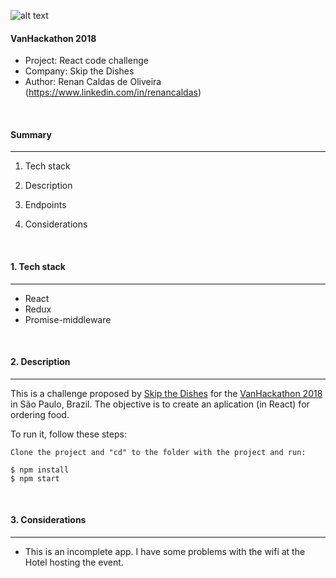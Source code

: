 
![alt text](https://d1qb2nb5cznatu.cloudfront.net/startups/i/737643-2a6700c8f1ece4e4a335c28ad0414cc9-medium_jpg.jpg)
#### VanHackathon 2018 


- Project: React code challenge
- Company: Skip the Dishes
- Author: Renan Caldas de Oliveira (https://www.linkedin.com/in/renancaldas)

&nbsp;
#### Summary 
---

1. Tech stack

2. Description

3. Endpoints

4. Considerations

&nbsp;
#### 1. Tech stack
---

- React
- Redux
- Promise-middleware


&nbsp;
#### 2. Description
---
This is a challenge proposed by [Skip the Dishes](https://www.skipthedishes.com/) for the [VanHackathon 2018](https://www.vanhack.com/hackathon/) in São Paulo, Brazil. The objective is to create an aplication (in React) for ordering food.

To run it, follow these steps:
```
Clone the project and "cd" to the folder with the project and run:

$ npm install
$ npm start
```

&nbsp;
#### 3. Considerations
---
- This is an incomplete app. I have some problems with the wifi at the Hotel hosting the event.


